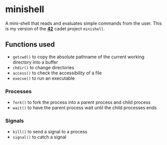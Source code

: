 # minishell
A mini-shell that reads and evaluates simple commands from the user. This is my version of the **[42](https://www.42.us.org/)** cadet project `minishell`.

## Functions used
* `getcwd()` to copy the absolute pathname of the current working directory into a buffer
* `chdir()` to change directories
* `access()` to check the accessibility of a file
* `execve()` to run an executable
### Processes
* `fork()` to fork the process into a parent process and child process
* `wait()` to have the parent process wait until the child processes ends
### Signals
* `kill()` to send a signal to a process
* `signal()` to catch a signal
